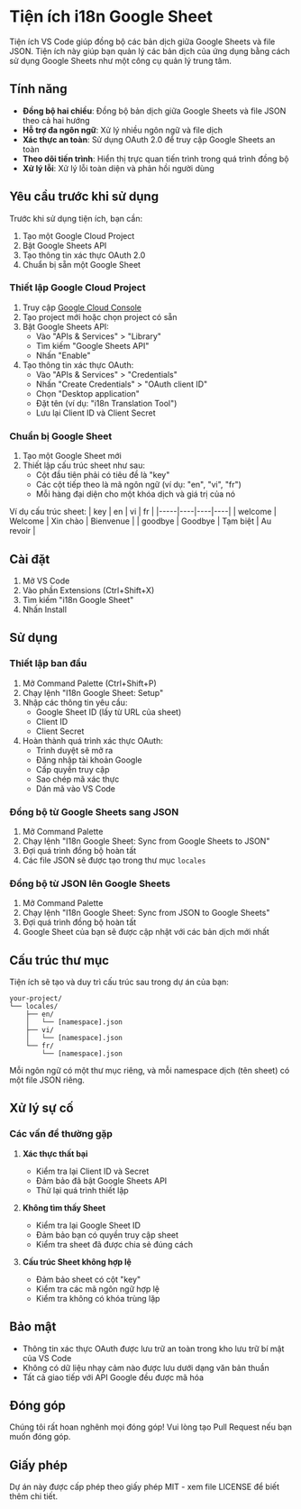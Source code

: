 # Tiện ích i18n Google Sheet

Tiện ích VS Code giúp đồng bộ các bản dịch giữa Google Sheets và file JSON. Tiện ích này giúp bạn quản lý các bản dịch của ứng dụng bằng cách sử dụng Google Sheets như một công cụ quản lý trung tâm.

## Tính năng

- **Đồng bộ hai chiều**: Đồng bộ bản dịch giữa Google Sheets và file JSON theo cả hai hướng
- **Hỗ trợ đa ngôn ngữ**: Xử lý nhiều ngôn ngữ và file dịch
- **Xác thực an toàn**: Sử dụng OAuth 2.0 để truy cập Google Sheets an toàn
- **Theo dõi tiến trình**: Hiển thị trực quan tiến trình trong quá trình đồng bộ
- **Xử lý lỗi**: Xử lý lỗi toàn diện và phản hồi người dùng

## Yêu cầu trước khi sử dụng

Trước khi sử dụng tiện ích, bạn cần:

1. Tạo một Google Cloud Project
2. Bật Google Sheets API
3. Tạo thông tin xác thực OAuth 2.0
4. Chuẩn bị sẵn một Google Sheet

### Thiết lập Google Cloud Project

1. Truy cập [Google Cloud Console](https://console.cloud.google.com/)
2. Tạo project mới hoặc chọn project có sẵn
3. Bật Google Sheets API:
   - Vào "APIs & Services" > "Library"
   - Tìm kiếm "Google Sheets API"
   - Nhấn "Enable"
4. Tạo thông tin xác thực OAuth:
   - Vào "APIs & Services" > "Credentials"
   - Nhấn "Create Credentials" > "OAuth client ID"
   - Chọn "Desktop application"
   - Đặt tên (ví dụ: "i18n Translation Tool")
   - Lưu lại Client ID và Client Secret

### Chuẩn bị Google Sheet

1. Tạo một Google Sheet mới
2. Thiết lập cấu trúc sheet như sau:
   - Cột đầu tiên phải có tiêu đề là "key"
   - Các cột tiếp theo là mã ngôn ngữ (ví dụ: "en", "vi", "fr")
   - Mỗi hàng đại diện cho một khóa dịch và giá trị của nó

Ví dụ cấu trúc sheet:
| key | en | vi | fr |
|-----|----|----|----| 
| welcome | Welcome | Xin chào | Bienvenue |
| goodbye | Goodbye | Tạm biệt | Au revoir |

## Cài đặt

1. Mở VS Code
2. Vào phần Extensions (Ctrl+Shift+X)
3. Tìm kiếm "i18n Google Sheet"
4. Nhấn Install

## Sử dụng

### Thiết lập ban đầu

1. Mở Command Palette (Ctrl+Shift+P)
2. Chạy lệnh "I18n Google Sheet: Setup"
3. Nhập các thông tin yêu cầu:
   - Google Sheet ID (lấy từ URL của sheet)
   - Client ID
   - Client Secret
4. Hoàn thành quá trình xác thực OAuth:
   - Trình duyệt sẽ mở ra
   - Đăng nhập tài khoản Google
   - Cấp quyền truy cập
   - Sao chép mã xác thực
   - Dán mã vào VS Code

### Đồng bộ từ Google Sheets sang JSON

1. Mở Command Palette
2. Chạy lệnh "I18n Google Sheet: Sync from Google Sheets to JSON"
3. Đợi quá trình đồng bộ hoàn tất
4. Các file JSON sẽ được tạo trong thư mục `locales`

### Đồng bộ từ JSON lên Google Sheets

1. Mở Command Palette
2. Chạy lệnh "I18n Google Sheet: Sync from JSON to Google Sheets"
3. Đợi quá trình đồng bộ hoàn tất
4. Google Sheet của bạn sẽ được cập nhật với các bản dịch mới nhất

## Cấu trúc thư mục

Tiện ích sẽ tạo và duy trì cấu trúc sau trong dự án của bạn:

```
your-project/
└── locales/
    ├── en/
    │   └── [namespace].json
    ├── vi/
    │   └── [namespace].json
    └── fr/
        └── [namespace].json
```

Mỗi ngôn ngữ có một thư mục riêng, và mỗi namespace dịch (tên sheet) có một file JSON riêng.

## Xử lý sự cố

### Các vấn đề thường gặp

1. **Xác thực thất bại**
   - Kiểm tra lại Client ID và Secret
   - Đảm bảo đã bật Google Sheets API
   - Thử lại quá trình thiết lập

2. **Không tìm thấy Sheet**
   - Kiểm tra lại Google Sheet ID
   - Đảm bảo bạn có quyền truy cập sheet
   - Kiểm tra sheet đã được chia sẻ đúng cách

3. **Cấu trúc Sheet không hợp lệ**
   - Đảm bảo sheet có cột "key"
   - Kiểm tra các mã ngôn ngữ hợp lệ
   - Kiểm tra không có khóa trùng lặp

## Bảo mật

- Thông tin xác thực OAuth được lưu trữ an toàn trong kho lưu trữ bí mật của VS Code
- Không có dữ liệu nhạy cảm nào được lưu dưới dạng văn bản thuần
- Tất cả giao tiếp với API Google đều được mã hóa

## Đóng góp

Chúng tôi rất hoan nghênh mọi đóng góp! Vui lòng tạo Pull Request nếu bạn muốn đóng góp.

## Giấy phép

Dự án này được cấp phép theo giấy phép MIT - xem file LICENSE để biết thêm chi tiết. 